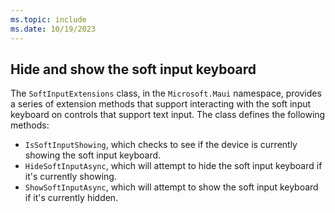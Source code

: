 ```yaml
---
ms.topic: include
ms.date: 10/19/2023
---
```


## Hide and show the soft input keyboard

The `SoftInputExtensions` class, in the `Microsoft.Maui` namespace, provides a series of extension methods that support interacting with the soft input keyboard on controls that support text input. The class defines the following methods:

- `IsSoftInputShowing`, which checks to see if the device is currently showing the soft input keyboard.
- `HideSoftInputAsync`, which will attempt to hide the soft input keyboard if it's currently showing.
- `ShowSoftInputAsync`, which will attempt to show the soft input keyboard if it's currently hidden.
